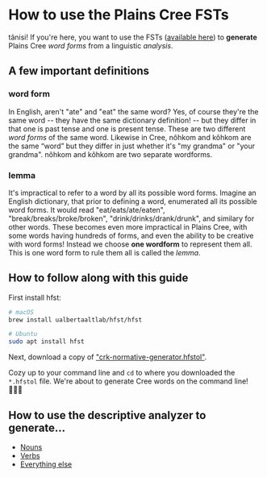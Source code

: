How to use the Plains Cree FSTs
===============================

tânisi! If you're here, you want to use the FSTs ([available
here][releases]) to **generate** Plains Cree _word forms_ from
a linguistic _analysis_.

[releases]: https://github.com/UAlbertaALTLab/plains-cree-fsts/releases


A few important definitions
---------------------------

###  word form
In English, aren't "ate" and "eat" the same word? Yes, of course
they're the same word -- they have the same dictionary definition! --
but they differ in that one is past tense and one is present tense.
These are two different <dfn>word forms</dfn> of the same word. Likewise
in Cree, <span lang="crk">nôhkom</span> and <span
lang="crk">kôhkom</span> are the same “word” but they differ in just
whether it's "my grandma" or "your grandma". nôhkom and kôhkom are two
separate wordforms.

### lemma

It's impractical to refer to a word by all its possible word forms.
Imagine an English dictionary, that prior to defining a word, enumerated
all its possible word forms. It would read "eat/eats/ate/eaten",
"break/breaks/broke/broken", "drink/drinks/drank/drunk", and similary for
other words. These becomes even more impractical in Plains Cree, with
some words having hundreds of forms, and even the ability to be creative
with word forms! Instead we choose **one wordform** to represent them
all. This is one word form to rule them all is called the
<dfn>lemma</dfn>.


How to follow along with this guide
-----------------------------------

First install hfst:

```sh
# macOS
brew install ualbertaaltlab/hfst/hfst
```

```sh
# Ubuntu
sudo apt install hfst
```

Next, download a copy of ["crk-normative-generator.hfstol"][generator].

Cozy up to your command line and `cd` to where you downloaded the
`*.hfstol` file. We're about to generate Cree words on the command line!
🧑🏽‍💻


[generator]: https://github.com/UAlbertaALTLab/plains-cree-fsts/releases/download/201911011451/crk-normative-generator.hfstol


How to use the descriptive analyzer to generate...
--------------------------------------------------

 * [Nouns](./nouns)
 * [Verbs](./verbs)
 * [Everything else](./ipc)
